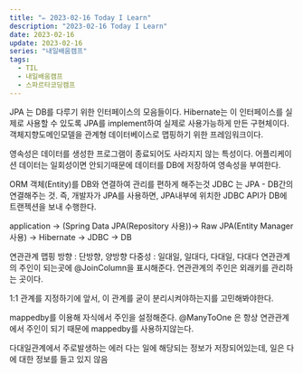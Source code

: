 ```yaml
---
title: "✏️ 2023-02-16 Today I Learn"
description: "2023-02-16 Today I Learn"
date: 2023-02-16
update: 2023-02-16
series: "내일배움캠프"
tags:
  - TIL
  - 내일배움캠프
  - 스파르타코딩캠프
---
```


JPA 는 DB를 다루기 위한 인터페이스의 모음들이다.
Hibernate는 이 인터페이스를 실제로 사용할 수 있도록 JPA를 implement하여 실제로 사용가능하게 만든 구현체이다. 객체지향도메인모델을 관계형 데이터베이스로 맵핑하기 위한 프레임워크이다.

영속성은 데이터를 생성한 프로그램이 종료되어도 사라지지 않는 특성이다.
어플리케이션 데이터는 일회성이면 안되기때문에 데이터를 DB에 저장하여 영속성을 부여한다.

ORM 객체(Entity)를 DB와 연결하여 관리를 편하게 해주는것
JDBC 는 JPA - DB간의 연결해주는 것. 즉, 개발자가 JPA를 사용하면, JPA내부에 위치한 JDBC API가 DB에 트랜젝션을 보내 수행한다.

application -> (Spring Data JPA(Repository 사용))-> Raw JPA(Entity Manager 사용) -> Hibernate -> JDBC -> DB

연관관계 맵핑
방향 : 단방향, 양방향
다중성 : 일대일, 일대다, 다대일, 다대다
연관관계의 주인이 되는곳에 @JoinColumn을 표시해준다.
연관관계의 주인은 외래키를 관리하는 곳이다.

1:1 관계를 지정하기에 앞서, 이 관계를 굳이 분리시켜야하는지를 고민해봐야한다.

mappedby를 이용해 자식에서 주인을 설정해준다.
@ManyToOne 은 항상 연관관계에서 주인이 되기 때문에 mappedby를 사용하지않는다.

다대일관계에서 주로발생하는 에러
다는 일에 해당되는 정보가 저장되어있는데, 일은 다에 대한 정보를 들고 있지 않음
